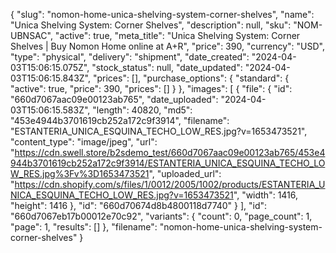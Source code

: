 {
  "slug": "nomon-home-unica-shelving-system-corner-shelves",
  "name": "Unica Shelving System: Corner Shelves",
  "description": null,
  "sku": "NOM-UBNSAC",
  "active": true,
  "meta_title": "Unica Shelving System: Corner Shelves | Buy Nomon Home online at A+R",
  "price": 390,
  "currency": "USD",
  "type": "physical",
  "delivery": "shipment",
  "date_created": "2024-04-03T15:06:15.075Z",
  "stock_status": null,
  "date_updated": "2024-04-03T15:06:15.843Z",
  "prices": [],
  "purchase_options": {
    "standard": {
      "active": true,
      "price": 390,
      "prices": []
    }
  },
  "images": [
    {
      "file": {
        "id": "660d7067aac09e00123ab765",
        "date_uploaded": "2024-04-03T15:06:15.583Z",
        "length": 40820,
        "md5": "453e4944b3701619cb252a172c9f3914",
        "filename": "ESTANTERIA_UNICA_ESQUINA_TECHO_LOW_RES.jpg?v=1653473521",
        "content_type": "image/jpeg",
        "url": "https://cdn.swell.store/b2sdemo_test/660d7067aac09e00123ab765/453e4944b3701619cb252a172c9f3914/ESTANTERIA_UNICA_ESQUINA_TECHO_LOW_RES.jpg%3Fv%3D1653473521",
        "uploaded_url": "https://cdn.shopify.com/s/files/1/0012/2005/1002/products/ESTANTERIA_UNICA_ESQUINA_TECHO_LOW_RES.jpg?v=1653473521",
        "width": 1416,
        "height": 1416
      },
      "id": "660d70674d8b4800118d7740"
    }
  ],
  "id": "660d7067eb17b00012e70c92",
  "variants": {
    "count": 0,
    "page_count": 1,
    "page": 1,
    "results": []
  },
  "filename": "nomon-home-unica-shelving-system-corner-shelves"
}